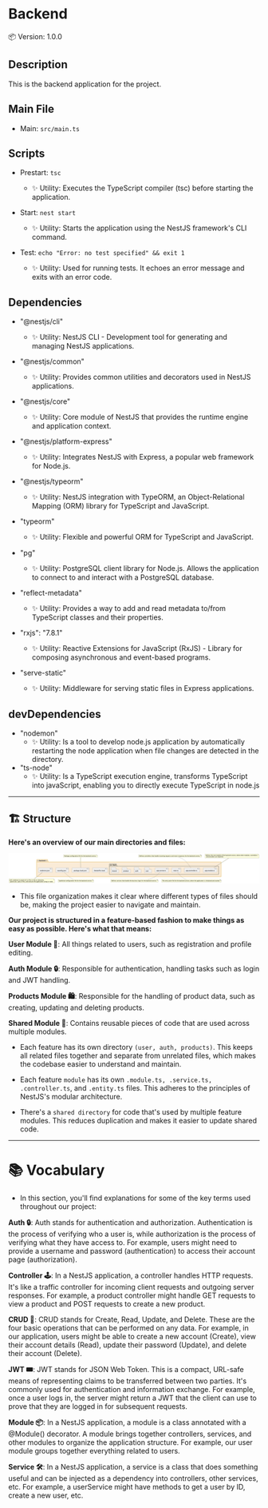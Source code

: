 # Backend

📦 Version: 1.0.0

## Description

This is the backend application for the project.

## Main File

- Main: `src/main.ts`

## Scripts

- Prestart: `tsc`
  - ✨ Utility: Executes the TypeScript compiler (tsc) before starting the application.
  
- Start: `nest start`
  - ✨ Utility: Starts the application using the NestJS framework's CLI command.

- Test: `echo "Error: no test specified" && exit 1`
  - ✨ Utility: Used for running tests. It echoes an error message and exits with an error code.

## Dependencies


- "@nestjs/cli"
  - ✨ Utility: NestJS CLI - Development tool for generating and managing NestJS applications.

- "@nestjs/common"
  - ✨ Utility: Provides common utilities and decorators used in NestJS applications.

- "@nestjs/core"
  - ✨ Utility: Core module of NestJS that provides the runtime engine and application context.

- "@nestjs/platform-express"
  - ✨ Utility: Integrates NestJS with Express, a popular web framework for Node.js.

- "@nestjs/typeorm"
  - ✨ Utility: NestJS integration with TypeORM, an Object-Relational Mapping (ORM) library for TypeScript and JavaScript.

- "typeorm"
  - ✨ Utility: Flexible and powerful ORM for TypeScript and JavaScript.

- "pg"
  - ✨ Utility: PostgreSQL client library for Node.js. Allows the application to connect to and interact with a PostgreSQL database.

- "reflect-metadata"
  - ✨ Utility: Provides a way to add and read metadata to/from TypeScript classes and their properties.

- "rxjs": "7.8.1"
  - ✨ Utility: Reactive Extensions for JavaScript (RxJS) - Library for composing asynchronous and event-based programs.

- "serve-static"
  - ✨ Utility: Middleware for serving static files in Express applications.
## devDependencies
- "nodemon"
  - ✨ Utility: Is a tool to develop node.js application by automatically restarting the node application when file changes are detected in the directory. 
- "ts-node"
  - ✨ Utility: Is a TypeScript execution engine, transforms TypeScript into javaScript, enabling you to directly execute TypeScript in node.js 

***

## 🏗️ Structure

**Here's an overview of our main directories and files:**

![Backend file structure](../../assets/images/backendStructure.png)

* This file organization makes it clear where different types of files should be, making the project easier to navigate and maintain.

**Our project is structured in a feature-based fashion to make things as easy as possible. Here's what that means:**  

**User Module 👥**: All things related to users, such as registration and profile editing.

**Auth Module 🔒**: Responsible for authentication, handling tasks such as login and JWT handling.

**Products Module 🛍️**: Responsible for the handling of product data, such as creating, updating and deleting products.

**Shared Module 🔄**: Contains reusable pieces of code that are used across multiple modules.

* Each feature has its own directory `(user, auth, products)`. This keeps all related files together and separate from unrelated files, which makes the codebase easier to understand and maintain.

* Each feature `module` has its own `.module.ts, .service.ts, .controller.ts`, and `.entity.ts` files. This adheres to the principles of NestJS's modular architecture.

* There's a `shared directory` for code that's used by multiple feature modules. This reduces duplication and makes it easier to update shared code.

***

# 📚 Vocabulary

* In this section, you'll find explanations for some of the key terms used throughout our project:

**Auth 🔒**: Auth stands for authentication and authorization. Authentication is the process of verifying who a user is, while authorization is the process of verifying what they have access to. For example, users might need to provide a username and password (authentication) to access their account page (authorization).

**Controller 🕹️**: In a NestJS application, a controller handles HTTP requests. It's like a traffic controller for incoming client requests and outgoing server responses. For example, a product controller might handle GET requests to view a product and POST requests to create a new product.

**CRUD 📝**: CRUD stands for Create, Read, Update, and Delete. These are the four basic operations that can be performed on any data. For example, in our application, users might be able to create a new account (Create), view their account details (Read), update their password (Update), and delete their account (Delete).

**JWT 🎟️**: JWT stands for JSON Web Token. This is a compact, URL-safe means of representing claims to be transferred between two parties. It's commonly used for authentication and information exchange. For example, once a user logs in, the server might return a JWT that the client can use to prove that they are logged in for subsequent requests.

**Module 📦**: In a NestJS application, a module is a class annotated with a @Module() decorator. A module brings together controllers, services, and other modules to organize the application structure. For example, our user module groups together everything related to users.

**Service 🛠️**: In a NestJS application, a service is a class that does something useful and can be injected as a dependency into controllers, other services, etc. For example, a userService might have methods to get a user by ID, create a new user, etc.